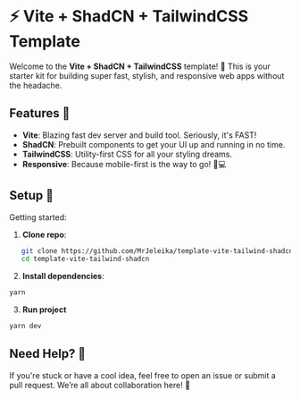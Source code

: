 # ⚡ Vite + ShadCN + TailwindCSS Template

Welcome to the **Vite + ShadCN + TailwindCSS** template! 🚀 This is your starter kit for building super fast, stylish, and responsive web apps without the headache.

## Features 🌟

- **Vite**: Blazing fast dev server and build tool. Seriously, it's FAST!
- **ShadCN**: Prebuilt components to get your UI up and running in no time.
- **TailwindCSS**: Utility-first CSS for all your styling dreams.
- **Responsive**: Because mobile-first is the way to go! 📱💻

## Setup 🔧

Getting started:

1. **Clone repo**:

```bash
   git clone https://github.com/MrJeleika/template-vite-tailwind-shadcn.git
   cd template-vite-tailwind-shadcn
```

2. **Install dependencies**:

```bash
yarn
```

3. **Run project**

```bash
yarn dev
```

## Need Help? 🤔

If you're stuck or have a cool idea, feel free to open an issue or submit a pull request. We’re all about collaboration here! 🤝
